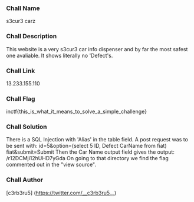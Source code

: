 ### Chall Name
s3cur3 carz

### Chall Description
This website is a very s3cur3 car info dispenser and by far the most safest one avaliable. It shows literally no 'Defect's.

### Chall Link
13.233.155.110

### Chall Flag
inctf{this_is_what_it_means_to_solve_a_simple_challenge}

### Chall Solution
There is a SQL Injection with 'Alias' in the table field.
A post request was to be sent with: id=5&option=(select 5 ID, Defect CarName from fiat) fiat&submit=Submit
Then the Car Name output field gives the output: /r12DCMji12hUHD7yGda
On going to that directory we find the flag commented out in the "view source".

### Chall Author
[c3rb3ru5] (https://twitter.com/__c3rb3ru5__)

